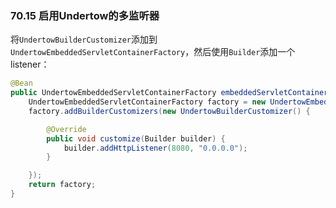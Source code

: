 ### 70.15 启用Undertow的多监听器

将`UndertowBuilderCustomizer`添加到`UndertowEmbeddedServletContainerFactory`，然后使用`Builder`添加一个listener：
```java
@Bean
public UndertowEmbeddedServletContainerFactory embeddedServletContainerFactory() {
    UndertowEmbeddedServletContainerFactory factory = new UndertowEmbeddedServletContainerFactory();
    factory.addBuilderCustomizers(new UndertowBuilderCustomizer() {

        @Override
        public void customize(Builder builder) {
            builder.addHttpListener(8080, "0.0.0.0");
        }

    });
    return factory;
}
```
